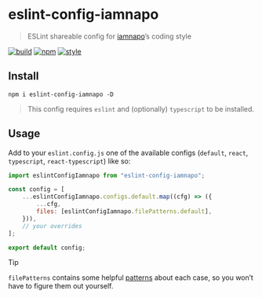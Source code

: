 # eslint-config-iamnapo

> ESLint shareable config for [iamnapo](https://iamnapo.me)’s coding style

[![build](https://badges.iamnapo.me/ci/iamnapo/eslint-config-iamnapo)](https://github.com/iamnapo/eslint-config-iamnapo/actions) [![npm](https://badges.iamnapo.me/npm/eslint-config-iamnapo)](https://www.npmjs.com/package/eslint-config-iamnapo) [![style](https://badges.iamnapo.me/style)](https://iamnapo.me)

## Install

```console
npm i eslint-config-iamnapo -D
```

> This config requires `eslint` and (optionally) `typescript` to be installed.

## Usage

Add to your `eslint.config.js` one of the available configs (`default`, `react`, `typescript`, `react-typescript`) like so:

```js
import eslintConfigIamnapo from "eslint-config-iamnapo";

const config = [
	...eslintConfigIamnapo.configs.default.map((cfg) => ({
		...cfg,
		files: [eslintConfigIamnapo.filePatterns.default],
	})),
	// your overrides
];

export default config;
```

>[!TIP]
> `filePatterns` contains some helpful [patterns](https://eslint.org/docs/latest/use/configure/configuration-files#specifying-files-and-ignores) about each case, so you won’t have to figure them out yourself.
